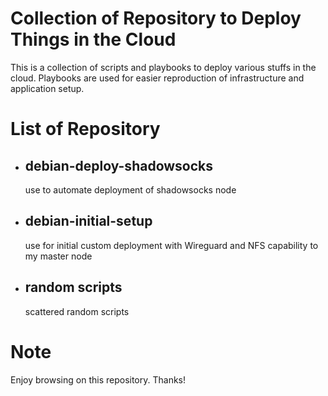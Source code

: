 # Collection of Repository to Deploy Things in the Cloud
This is a collection of scripts and playbooks to deploy various stuffs in the cloud. Playbooks are used for easier reproduction of infrastructure and application setup.
# List of Repository
- ## debian-deploy-shadowsocks
  use to automate deployment of shadowsocks node
- ## debian-initial-setup
  use for initial custom deployment with Wireguard and NFS capability to my master node
- ## random scripts
  scattered random scripts

# Note
Enjoy browsing on this repository. Thanks!